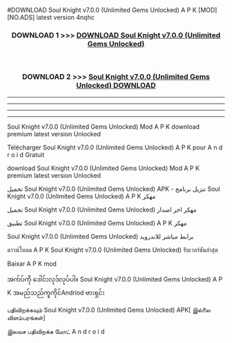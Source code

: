 #DOWNLOAD Soul Knight  v7.0.0 (Unlimited Gems Unlocked) A P K [MOD] [NO.ADS] latest version 4nqhc



<div align="center">

<h3>DOWNLOAD 1 >>> <a href="https://teeasianyam.web.app?sq=Soul Knight  v7.0.0 (Unlimited Gems Unlocked)">DOWNLOAD Soul Knight  v7.0.0 (Unlimited Gems Unlocked) </a></h3><br>

<h3>DOWNLOAD 2 >>> <a href="https://teeasianyam.web.app?sq=Soul Knight  v7.0.0 (Unlimited Gems Unlocked) ">Soul Knight  v7.0.0 (Unlimited Gems Unlocked)  DOWNLOAD </a></h3>

</div>


----------------------------------------------------------

----------------------------------------------------------

----------------------------------------------------------

----------------------------------------------------------


Soul Knight  v7.0.0 (Unlimited Gems Unlocked)  Mod A P K download premium latest version Unlocked

Télécharger Soul Knight  v7.0.0 (Unlimited Gems Unlocked)  A P K pour A n d r o i d Gratuit

download Soul Knight  v7.0.0 (Unlimited Gems Unlocked)  Mod A P K premium latest version Unlocked

تحميل Soul Knight  v7.0.0 (Unlimited Gems Unlocked)  APK - تنزيل برنامج Soul Knight  v7.0.0 (Unlimited Gems Unlocked)  A P K مهكر

تحميل Soul Knight  v7.0.0 (Unlimited Gems Unlocked)  مهكر اخر اصدار

تطبيق Soul Knight  v7.0.0 (Unlimited Gems Unlocked)  A P K مهكر

Soul Knight  v7.0.0 (Unlimited Gems Unlocked)  برابط مباشر للاندرويد

ดาวน์โหลด A P K Soul Knight  v7.0.0 (Unlimited Gems Unlocked)  รับเวอร์ชันล่าสุด

Baixar A P K mod

အက်ပ်ကို ဒေါင်းလုဒ်လုပ်ပါ။ Soul Knight  v7.0.0 (Unlimited Gems Unlocked)  A P K အမည်သည်ကူကိုင်Andriod ဗားရှင်း

பதிவிறக்கவும் Soul Knight  v7.0.0 (Unlimited Gems Unlocked)  APK[ இல்லை விளம்பரங்கள்] 
 
இலவச பதிவிறக்க மோட் A n d r o i d



